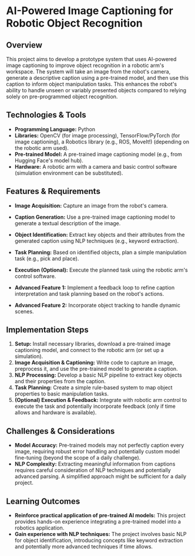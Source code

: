 # AI-Powered Image Captioning for Robotic Object Recognition

## Overview

This project aims to develop a prototype system that uses AI-powered image captioning to improve object recognition in a robotic arm's workspace.  The system will take an image from the robot's camera, generate a descriptive caption using a pre-trained model, and then use this caption to inform object manipulation tasks. This enhances the robot's ability to handle unseen or variably presented objects compared to relying solely on pre-programmed object recognition.

## Technologies & Tools

- **Programming Language:** Python
- **Libraries:** OpenCV (for image processing), TensorFlow/PyTorch (for image captioning), a Robotics library (e.g., ROS, MoveIt!)  (depending on the robotic arm used).
- **Pre-trained Model:**  A pre-trained image captioning model (e.g., from Hugging Face's model hub).
- **Hardware:** A robotic arm with a camera and basic control software (simulation environment can be substituted).

## Features & Requirements

- **Image Acquisition:** Capture an image from the robot's camera.
- **Caption Generation:** Use a pre-trained image captioning model to generate a textual description of the image.
- **Object Identification:** Extract key objects and their attributes from the generated caption using NLP techniques (e.g., keyword extraction).
- **Task Planning:**  Based on identified objects, plan a simple manipulation task (e.g., pick and place).
- **Execution (Optional):** Execute the planned task using the robotic arm's control software.

- **Advanced Feature 1:** Implement a feedback loop to refine caption interpretation and task planning based on the robot's actions.
- **Advanced Feature 2:**  Incorporate object tracking to handle dynamic scenes.


## Implementation Steps

1. **Setup:**  Install necessary libraries, download a pre-trained image captioning model, and connect to the robotic arm (or set up a simulation).
2. **Image Acquisition & Captioning:** Write code to capture an image, preprocess it, and use the pre-trained model to generate a caption.
3. **NLP Processing:** Develop a basic NLP pipeline to extract key objects and their properties from the caption.
4. **Task Planning:**  Create a simple rule-based system to map object properties to basic manipulation tasks.
5. **(Optional) Execution & Feedback:** Integrate with robotic arm control to execute the task and potentially incorporate feedback (only if time allows and hardware is available).


## Challenges & Considerations

- **Model Accuracy:** Pre-trained models may not perfectly caption every image, requiring robust error handling and potentially custom model fine-tuning (beyond the scope of a daily challenge).
- **NLP Complexity:** Extracting meaningful information from captions requires careful consideration of NLP techniques and potentially advanced parsing.  A simplified approach might be sufficient for a daily project.


## Learning Outcomes

- **Reinforce practical application of pre-trained AI models:** This project provides hands-on experience integrating a pre-trained model into a robotics application.
- **Gain experience with NLP techniques:** The project involves basic NLP for object identification, introducing concepts like keyword extraction and potentially more advanced techniques if time allows.

